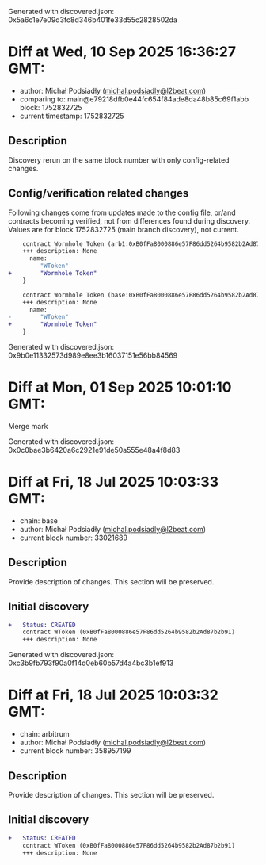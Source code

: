 Generated with discovered.json: 0x5a6c1e7e09d3fc8d346b401fe33d55c2828502da

# Diff at Wed, 10 Sep 2025 16:36:27 GMT:

- author: Michał Podsiadły (<michal.podsiadly@l2beat.com>)
- comparing to: main@e79218dfb0e44fc654f84ade8da48b85c69f1abb block: 1752832725
- current timestamp: 1752832725

## Description

Discovery rerun on the same block number with only config-related changes.

## Config/verification related changes

Following changes come from updates made to the config file,
or/and contracts becoming verified, not from differences found during
discovery. Values are for block 1752832725 (main branch discovery), not current.

```diff
    contract Wormhole Token (arb1:0xB0fFa8000886e57F86dd5264b9582b2Ad87b2b91) {
    +++ description: None
      name:
-        "WToken"
+        "Wormhole Token"
    }
```

```diff
    contract Wormhole Token (base:0xB0fFa8000886e57F86dd5264b9582b2Ad87b2b91) {
    +++ description: None
      name:
-        "WToken"
+        "Wormhole Token"
    }
```

Generated with discovered.json: 0x9b0e11332573d989e8ee3b16037151e56bb84569

# Diff at Mon, 01 Sep 2025 10:01:10 GMT:

Merge mark

Generated with discovered.json: 0x0c0bae3b6420a6c2921e91de50a555e48a4f8d83

# Diff at Fri, 18 Jul 2025 10:03:33 GMT:

- chain: base
- author: Michał Podsiadły (<michal.podsiadly@l2beat.com>)
- current block number: 33021689

## Description

Provide description of changes. This section will be preserved.

## Initial discovery

```diff
+   Status: CREATED
    contract WToken (0xB0fFa8000886e57F86dd5264b9582b2Ad87b2b91)
    +++ description: None
```

Generated with discovered.json: 0xc3b9fb793f90a0f14d0eb60b57d4a4bc3b1ef913

# Diff at Fri, 18 Jul 2025 10:03:32 GMT:

- chain: arbitrum
- author: Michał Podsiadły (<michal.podsiadly@l2beat.com>)
- current block number: 358957199

## Description

Provide description of changes. This section will be preserved.

## Initial discovery

```diff
+   Status: CREATED
    contract WToken (0xB0fFa8000886e57F86dd5264b9582b2Ad87b2b91)
    +++ description: None
```

